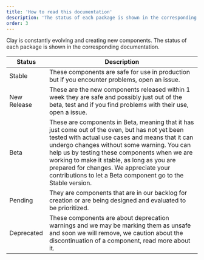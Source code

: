 ```yaml
---
title: 'How to read this documentation'
description: 'The status of each package is shown in the corresponding documentation'
order: 3
---
```


Clay is constantly evolving and creating new components. The status of each package is shown in the corresponding documentation.

<div class="table-responsive">
	<table class="table table-autofit ">
		<thead>
			<tr>
				<th class="table-cell-expand ">Status</th>
				<th class="table-cell-expand ">Description</th>
			</tr>
		</thead>
		<tbody>
			<tr>
				<td>
					<span class="label label-success">
						<span class="label-item label-item-expand">Stable</span>
					</span>
				</td>
				<td class="table-cell-expand">
					These components are safe for use in production but if you encounter problems, open an issue.
				</td>
			</tr>
			<tr>
				<td>
					<span class="label label-info">
						<span class="label-item label-item-expand">New Release</span>
					</span>
				</td>
				<td class="table-cell-expand">
					These are the new components released within 1 week they are safe and possibly just out of the beta, test and if you find problems with their use, open a issue.
				</td>
			</tr>
			<tr>
				<td>
					<span class="label label-warning">
						<span class="label-item label-item-expand">Beta</span>
					</span>
				</td>
				<td class="table-cell-expand">These are components in Beta, meaning that it has just come out of the oven, but has not yet been tested with actual use cases and means that it can undergo changes without some warning. You can help us by testing these components when we are working to make it stable, as long as you are prepared for changes. We appreciate your contributions to let a Beta component go to the Stable version.</td>
			</tr>
			<tr>
				<td>
					<span class="label label-secondary">
						<span class="label-item label-item-expand">Pending</span>
					</span>
				</td>
				<td class="table-cell-expand">They are components that are in our backlog for creation or are being designed and evaluated to be prioritized.</td>
			</tr>
			<tr>
				<td>
					<span class="label label-danger">
						<span class="label-item label-item-expand">Deprecated</span>
					</span>
				</td>
				<td class="table-cell-expand">
					These components are about deprecation warnings and we may be marking them as unsafe and soon we will remove, we caution about the discontinuation of a component, read more about it.
				</td>
			</tr>
		</tbody>
	</table>
</div>
